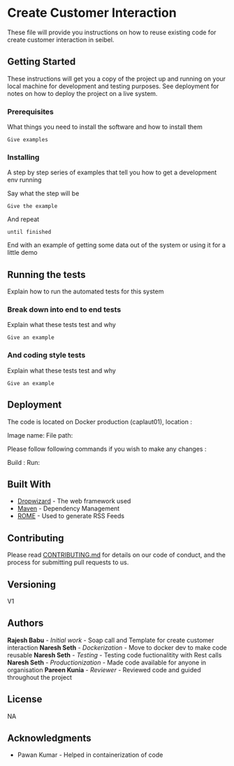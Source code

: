 # Create Customer Interaction

These file will provide you instructions on how to reuse existing code for create customer interaction in seibel.


## Getting Started

These instructions will get you a copy of the project up and running on your local machine for development and testing purposes. See deployment for notes on how to deploy the project on a live system.

### Prerequisites

What things you need to install the software and how to install them

```
Give examples
```

### Installing

A step by step series of examples that tell you how to get a development env running

Say what the step will be

```
Give the example
```

And repeat

```
until finished
```

End with an example of getting some data out of the system or using it for a little demo

## Running the tests

Explain how to run the automated tests for this system

### Break down into end to end tests

Explain what these tests test and why

```
Give an example
```

### And coding style tests

Explain what these tests test and why

```
Give an example
```

## Deployment

The code is located on Docker production (caplaut01), location :

Image name:
File path:


Please follow following commands if you wish to make any changes :

Build :
Run:



## Built With

* [Dropwizard](http://www.dropwizard.io/1.0.2/docs/) - The web framework used
* [Maven](https://maven.apache.org/) - Dependency Management
* [ROME](https://rometools.github.io/rome/) - Used to generate RSS Feeds

## Contributing

Please read [CONTRIBUTING.md](https://gist.github.com/PurpleBooth/b24679402957c63ec426) for details on our code of conduct, and the process for submitting pull requests to us.

## Versioning

V1 

## Authors

**Rajesh Babu** - *Initial work* - Soap call and Template for create customer interaction
**Naresh Seth** - *Dockerization* - Move to docker dev to make code reusable
**Naresh Seth** - *Testing* - Testing code fuctionalitity with Rest calls
**Naresh Seth** - *Productionization* - Made code available for anyone in organisation
**Pareen Kunia** - *Reviewer* - Reviewed code and guided throughout the project


## License

NA

## Acknowledgments

* Pawan Kumar - Helped in containerization of code




